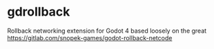 # gdrollback
Rollback networking extension for Godot 4 based loosely on the great https://gitlab.com/snopek-games/godot-rollback-netcode
